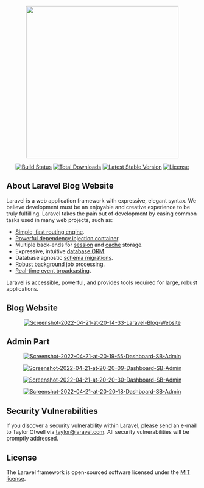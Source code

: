 <p align="center"><a href="https://laravel.com" target="_blank"><img src="https://raw.githubusercontent.com/laravel/art/master/logo-lockup/5%20SVG/2%20CMYK/1%20Full%20Color/laravel-logolockup-cmyk-red.svg" width="400"></a></p>

<p align="center">
<a href="https://travis-ci.org/laravel/framework"><img src="https://travis-ci.org/laravel/framework.svg" alt="Build Status"></a>
<a href="https://packagist.org/packages/laravel/framework"><img src="https://img.shields.io/packagist/dt/laravel/framework" alt="Total Downloads"></a>
<a href="https://packagist.org/packages/laravel/framework"><img src="https://img.shields.io/packagist/v/laravel/framework" alt="Latest Stable Version"></a>
<a href="https://packagist.org/packages/laravel/framework"><img src="https://img.shields.io/packagist/l/laravel/framework" alt="License"></a>
</p>

## About Laravel Blog Website

Laravel is a web application framework with expressive, elegant syntax. We believe development must be an enjoyable and creative experience to be truly fulfilling. Laravel takes the pain out of development by easing common tasks used in many web projects, such as:

- [Simple, fast routing engine](https://laravel.com/docs/routing).
- [Powerful dependency injection container](https://laravel.com/docs/container).
- Multiple back-ends for [session](https://laravel.com/docs/session) and [cache](https://laravel.com/docs/cache) storage.
- Expressive, intuitive [database ORM](https://laravel.com/docs/eloquent).
- Database agnostic [schema migrations](https://laravel.com/docs/migrations).
- [Robust background job processing](https://laravel.com/docs/queues).
- [Real-time event broadcasting](https://laravel.com/docs/broadcasting).

Laravel is accessible, powerful, and provides tools required for large, robust applications.

## Blog Website
<p align="center"><a href="https://ibb.co/mX7d33Y"><img src="https://i.ibb.co/0F31xxW/Screenshot-2022-04-21-at-20-14-33-Laravel-Blog-Website.png" alt="Screenshot-2022-04-21-at-20-14-33-Laravel-Blog-Website" border="0"></a></p>

## Admin Part
<p align="center"><a href="https://ibb.co/kqQPf7n"><img src="https://i.ibb.co/tY81tGf/Screenshot-2022-04-21-at-20-19-55-Dashboard-SB-Admin.png" alt="Screenshot-2022-04-21-at-20-19-55-Dashboard-SB-Admin" border="0"></a></p>

<p align="center"><a href="https://ibb.co/5M4RgLJ"><img src="https://i.ibb.co/QbQK3Mx/Screenshot-2022-04-21-at-20-20-09-Dashboard-SB-Admin.png" alt="Screenshot-2022-04-21-at-20-20-09-Dashboard-SB-Admin" border="0"></a></p>

<p align="center"><a href="https://ibb.co/F0NR7XY"><img src="https://i.ibb.co/Jy0Dkqp/Screenshot-2022-04-21-at-20-20-30-Dashboard-SB-Admin.png" alt="Screenshot-2022-04-21-at-20-20-30-Dashboard-SB-Admin" border="0"></a></p>

<p align="center"><a href="https://ibb.co/JyTD172"><img src="https://i.ibb.co/SdgFjn0/Screenshot-2022-04-21-at-20-20-18-Dashboard-SB-Admin.png" alt="Screenshot-2022-04-21-at-20-20-18-Dashboard-SB-Admin" border="0"></a></p>

## Security Vulnerabilities

If you discover a security vulnerability within Laravel, please send an e-mail to Taylor Otwell via [taylor@laravel.com](mailto:taylor@laravel.com). All security vulnerabilities will be promptly addressed.

## License

The Laravel framework is open-sourced software licensed under the [MIT license](https://opensource.org/licenses/MIT).
